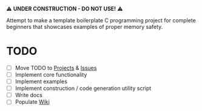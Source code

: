 ⚠️ **UNDER CONSTRUCTION - DO NOT USE!** ⚠️

Attempt to make a template boilerplate C programming project for complete beginners that showcases examples of proper memory safety.

# TODO
- [ ] Move TODO to [Projects](/../../projects) & [Issues](/../../issues)
- [ ] Implement core functionality
- [ ] Implement examples
- [ ] Implement construction / code generation utility script
- [ ] Write docs
- [ ] Populate [Wiki](/../../wiki)
